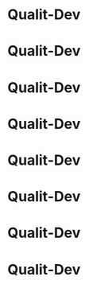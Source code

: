 # Qualit-Dev
# Qualit-Dev
# Qualit-Dev
# Qualit-Dev
# Qualit-Dev
# Qualit-Dev
# Qualit-Dev
# Qualit-Dev
